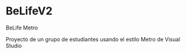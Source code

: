 # BeLifeV2
BeLife Metro

Proyecto de un grupo de estudiantes usando el estilo Metro de Visual Studio
